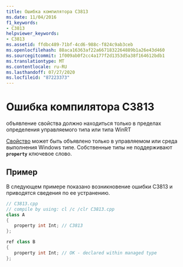 ```yaml
---
title: Ошибка компилятора C3813
ms.date: 11/04/2016
f1_keywords:
- C3813
helpviewer_keywords:
- C3813
ms.assetid: ffdbc489-71bf-4cd6-988c-f824c9ab3ceb
ms.openlocfilehash: 88aca16363af22a6671832264889b1a26e43d460
ms.sourcegitcommit: 1f009ab0f2cc4a177f2d1353d5a38f164612bdb1
ms.translationtype: MT
ms.contentlocale: ru-RU
ms.lasthandoff: 07/27/2020
ms.locfileid: "87223373"
---
```

# <a name="compiler-error-c3813"></a>Ошибка компилятора C3813

объявление свойства должно находиться только в пределах определения управляемого типа или типа WinRT

[Свойство](../../dotnet/how-to-use-properties-in-cpp-cli.md) может быть объявлено только в управляемом или среда выполнения Windows типе. Собственные типы не поддерживают **`property`** ключевое слово.

## <a name="example"></a>Пример

В следующем примере показано возникновение ошибки C3813 и приводятся сведения по ее устранению.

```cpp
// C3813.cpp
// compile by using: cl /c /clr C3813.cpp
class A
{
   property int Int; // C3813
};

ref class B
{
   property int Int; // OK - declared within managed type
};
```
